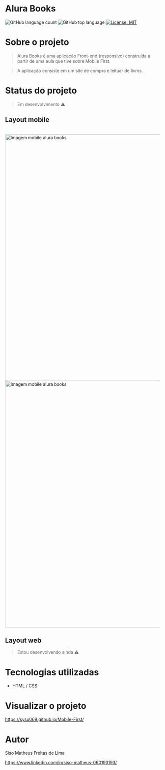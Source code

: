 # Alura Books

![GitHub language count](https://img.shields.io/github/languages/count/syso069/Mobile-First)
![GitHub top language](https://img.shields.io/github/languages/top/syso069/Mobile-First)
[![License: MIT](https://img.shields.io/badge/License-MIT-yellow.svg)](https://opensource.org/licenses/MIT)

# Sobre o projeto

> Alura Books é uma aplicação Front-end (responsivo) construída a partir de uma aula que tive sobre Mobile First.

> A aplicação consiste em um site de compra e leituar de livros.

# Status do projeto

> Em desenvolvimento :warning:

## Layout mobile
<div style="display: inline_block"><br>
<img height="800" alt="Imagem mobile alura books" src="https://user-images.githubusercontent.com/94554205/210297265-76571787-41c9-4d55-a684-bc482a3ca127.JPG">
<img height="800" alt="Imagem mobile alura books" src="https://user-images.githubusercontent.com/94554205/210297290-465d089e-ebe7-41e4-beea-dc76037af40b.JPG">
</div>

## Layout web
> Estou desenvolvendo ainda :warning:

# Tecnologias utilizadas

- HTML / CSS 

# Visualizar o projeto
https://syso069.github.io/Mobile-First/

# Autor

Siso Matheus Freitas de Lima

https://www.linkedin.com/in/siso-matheus-060193193/

